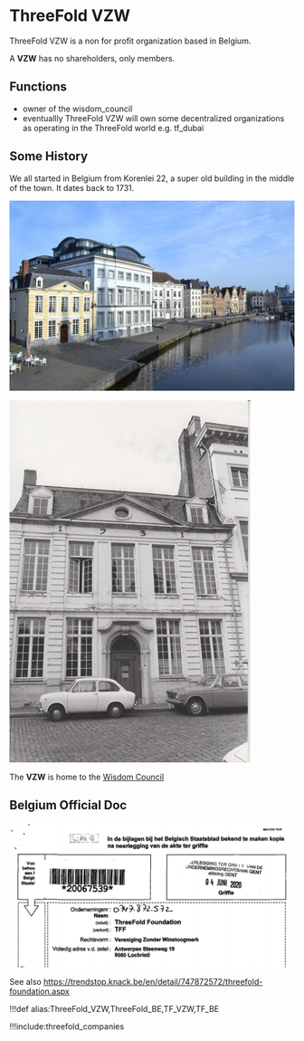 # ThreeFold VZW

ThreeFold VZW is a non for profit organization based in Belgium.

A **VZW** has no shareholders, only members.

<!-- [filename](structure/images_threefold_vzw.html ':include :type=iframe width=100% height=550px frameBorder="0" scrolling="no" align="center"')
 -->

## Functions

- owner of the wisdom_council
- eventuallly ThreeFold VZW will own some decentralized organizations as operating in the ThreeFold world e.g. tf_dubai

## Some History

We all started in Belgium from Korenlei 22, a super old building in the middle of the town. It dates back to 1731.

![](img/korenlei_22.jpg)

![](img/korenlei_old.jpg)

The **VZW** is home to the [Wisdom Council](wisdom_council)

## Belgium Official Doc

![](img/threefold_vzw_official_doc.jpg)

<!-- see [threefold_vzw_be_book_20067539.pdf]() -->

See also https://trendstop.knack.be/en/detail/747872572/threefold-foundation.aspx

!!!def alias:ThreeFold_VZW,ThreeFold_BE,TF_VZW,TF_BE

!!!include:threefold_companies